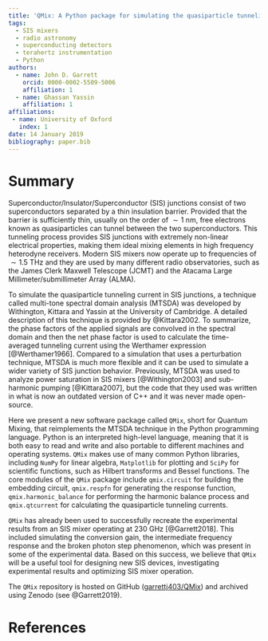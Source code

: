 ```yaml
---
title: 'QMix: A Python package for simulating the quasiparticle tunneling currents in SIS junctions'
tags:
  - SIS mixers
  - radio astronomy
  - superconducting detectors
  - terahertz instrumentation
  - Python
authors:
  - name: John D. Garrett
    orcid: 0000-0002-5509-5006
    affiliation: 1
  - name: Ghassan Yassin
    affiliation: 1
affiliations:
 - name: University of Oxford
   index: 1
date: 14 January 2019
bibliography: paper.bib
---
```


# Summary

Superconductor/Insulator/Superconductor (SIS) junctions consist of two superconductors separated by a thin insulation barrier. Provided that the barrier is sufficiently thin, usually on the order of ${\sim}1~\mathrm{nm}$, free electrons known as quasiparticles can tunnel between the two superconductors. This tunneling process provides SIS junctions with extremely non-linear electrical properties, making them ideal mixing elements in high frequency heterodyne receivers. Modern SIS mixers now operate up to frequencies of ${\sim}1.5~\mathrm{THz}$ and they are used by many different radio observatories, such as the James Clerk Maxwell Telescope (JCMT) and the Atacama Large Millimeter/submillimeter Array (ALMA). 

To simulate the quasiparticle tunneling current in SIS junctions, a technique called multi-tone spectral domain analysis (MTSDA) was developed by Withington, Kittara and Yassin at the University of Cambridge. A detailed description of this technique is provided by @Kittara2002. To summarize, the phase factors of the applied signals are convolved in the spectral domain and then the net phase factor is used to calculate the time-averaged tunneling current using the Werthamer expression [@Werthamer1966]. Compared to a simulation that uses a perturbation technique, MTSDA is much more flexible and it can be used to simulate a wider variety of SIS junction behavior. Previously, MTSDA was used to analyze power saturation in SIS mixers [@Withington2003] and sub-harmonic pumping [@Kittara2007], but the code that they used was written in what is now an outdated version of C++ and it was never made open-source.

Here we present a new software package called ``QMix``, short for Quantum Mixing, that reimplements the MTSDA technique in the Python programming language. Python is an interpreted high-level language, meaning that it is both easy to read and write and also portable to different machines and operating systems. ``QMix`` makes use of many common Python libraries, including ``NumPy`` for linear algebra, ``Matplotlib`` for plotting and ``SciPy`` for scientific functions, such as Hilbert transforms and Bessel functions. The core modules of the ``QMix`` package include ``qmix.circuit`` for building the embedding circuit, ``qmix.respfn`` for generating the response function, ``qmix.harmonic_balance`` for performing the harmonic balance process and ``qmix.qtcurrent`` for calculating the quasiparticle tunneling currents.

``QMix`` has already been used to successfully recreate the experimental results from an SIS mixer operating at $230~\mathrm{GHz}$ [@Garrett2018]. This included simulating the conversion gain, the intermediate frequency response and the broken photon step phenomenon, which was present in some of the experimental data. Based on this success, we believe that ``QMix`` will be a useful tool for designing new SIS devices, investigating experimental results and optimizing SIS mixer operation.

The ``QMix`` repository is hosted on GitHub ([garrettj403/QMix](https://github.com/garrettj403/QMix)) and archived using Zenodo (see @Garrett2019).

# References
